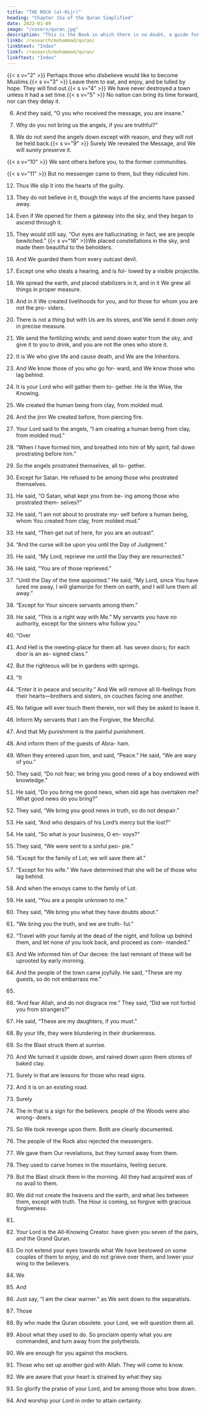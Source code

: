 ```yaml
---
title: "THE ROCK (al-Hijr)"
heading: "Chapter 15a of the Quran Simplified"
date: 2022-01-09
image: "/covers/quran.jpg"
description: "This is the Book in which there is no doubt, a guide for the righteous."
linkb: /research/mohammad/quran/
linkbtext: "Index"
linkf: /research/mohammad/quran/
linkftext: "Index"
---
```



<!-- 1. Alif, Lam, Ra. These are the Verses of the
Book; a Quran that makes things clear. -->{{< s v="2" >}}  Perhaps those who disbelieve would like to become Muslims.{{< s v="3" >}}  Leave them to eat, and enjoy, and be lulled by hope. They will find out.{{< s v="4" >}}  We have never destroyed a town unless it had a set time.{{< s v="5" >}}  No nation can bring its time forward, nor can they delay it.

6. And they said, “O you who received the message, you are insane.”

7. Why do you not bring us the angels, if you are truthful?”
8. We do not send the angels down except with reason, and they will not be held back.{{< s v="9" >}}  Surely We revealed the Message, and We
will surely preserve it.

{{< s v="10" >}}  We sent others before you, to the former communities.

{{< s v="11" >}}  But no messenger came to them, but they ridiculed him.

12. Thus We slip it into the hearts of the guilty.
13. They do not believe in it, though the ways
of the ancients have passed away.
14. Even if We opened for them a gateway into
the sky, and they began to ascend through it.

15. They would still say, “Our eyes are hallucinating; in fact, we are people bewitched.”
{{< s v="16" >}}We placed constellations in the sky, and
made them beautiful to the beholders.
17. And We guarded them from every outcast
devil.
18. Except one who steals a hearing, and is fol-
lowed by a visible projectile.
19. We spread the earth, and placed stabilizers
in it, and in it We grew all things in proper
measure.
20. And in it We created livelihoods for you,
and for those for whom you are not the pro-
viders.
21. There is not a thing but with Us are its
stores, and We send it down only in precise
measure.
22. We send the fertilizing winds; and send
down water from the sky, and give it to you
to drink, and you are not the ones who store
it.
23. It is We who give life and cause death, and
We are the Inheritors.
24. And We know those of you who go for-
ward, and We know those who lag behind.
25. It is your Lord who will gather them to-
gether. He is the Wise, the Knowing.
26. We created the human being from clay,
from molded mud.
27. And the jinn We created before, from
piercing fire.
28. Your Lord said to the angels, “I am creating
a human being from clay, from molded
mud.”
29. “When I have formed him, and breathed
into him of My spirit, fall down prostrating
before him.”
30. So the angels prostrated themselves, all to-
gether.
31. Except for Satan. He refused to be among
those who prostrated themselves.

32. He said, “O Satan, what kept you from be-
ing among those who prostrated them-
selves?”
33. He said, “I am not about to prostrate my-
self before a human being, whom You created
from clay, from molded mud.”
34. He said, “Then get out of here, for you are
an outcast”.
35. “And the curse will be upon you until the
Day of Judgment.”
36. He said, “My Lord, reprieve me until the
Day they are resurrected.”
37. He said, “You are of those reprieved.”
38. “Until the Day of the time appointed.” He said, “My Lord, since You have lured
me away, I will glamorize for them on earth, and I will lure them all away.”
40. “Except for Your sincere servants among them.”
41. He said, “This is a right way with Me.”
My servants you have no authority,
except for the sinners who follow you.”
42. “Over
43. And
Hell is the meeting-place for them all.
has seven doors; for each door is an as-
signed class.”
45. But the righteous will be in gardens with
springs.
44. “It
46. “Enter
it in peace and security.”
And We will remove all ill-feelings from
their hearts—brothers and sisters, on
couches facing one another.
48. No fatigue will ever touch them therein,
nor will they be asked to leave it.
49. Inform My servants that I am the Forgiver,
the Merciful.
50. And that My punishment is the painful
punishment.
51. And inform them of the guests of Abra-
ham.
52. When they entered upon him, and said,
“Peace.” He said, “We are wary of you.”

53. They said, “Do not fear; we bring you good
news of a boy endowed with knowledge.”
54. He said, “Do you bring me good news,
when old age has overtaken me? What good
news do you bring?”
55. They said, “We bring you good news in
truth, so do not despair.”
56. He said, “And who despairs of his Lord’s
mercy but the lost?”
57. He said, “So what is your business, O en-
voys?”
58. They said, “We were sent to a sinful peo-
ple.”
59. “Except for the family of Lot; we will save
them all.”
60. “Except for his wife.” We have determined
that she will be of those who lag behind.
61. And when the envoys came to the family of
Lot.
62. He said, “You are a people unknown to
me.”
63. They said, “We bring you what they have
doubts about.”
64. “We bring you the truth, and we are truth-
ful.”
65. “Travel with your family at the dead of the
night, and follow up behind them, and let
none of you look back, and proceed as com-
manded.”
66. And We informed him of Our decree: the
last remnant of these will be uprooted by
early morning.
67. And
the people of the town came joyfully.
He said, “These are my guests, so do not
embarrass me.”
68.
69. “And
fear Allah, and do not disgrace me.”
They said, “Did we not forbid you from
strangers?”
71. He said, “These are my daughters, if you
must.”
72. By your life, they were blundering in their
drunkenness.

73. So
the Blast struck them at sunrise.
74. And We turned it upside down, and rained
down upon them stones of baked clay.
75. Surely in that are lessons for those who
read signs.
76. And
it is on an existing road.
77. Surely
78. The
in that is a sign for the believers.
people of the Woods were also wrong-
doers.
79. So We took revenge upon them. Both are
clearly documented.
80. The people of the Rock also rejected the
messengers.
81. We gave them Our revelations, but they
turned away from them.
82. They used to carve homes in the mountains, feeling secure.
83. But the Blast struck them in the morning.
All they had acquired was of no avail to them.
85. We did not create the heavens and the
earth, and what lies between them, except
with truth. The Hour is coming, so forgive
with gracious forgiveness.
84.
86. Your Lord is the All-Knowing Creator.
have given you seven of the pairs, and
the Grand Quran.
88. Do not extend your eyes towards what We
have bestowed on some couples of them to
enjoy, and do not grieve over them, and lower
your wing to the believers.
87. We
89. And
90. Just
say, “I am the clear warner.”
as We sent down to the separatists.
91. Those
92. By
who made the Quran obsolete.
your Lord, we will question them all.
93. About what they used to do.
So proclaim openly what you are commanded, and turn away from the polytheists.
95. We are enough for you against the mockers.
96. Those who set up another god with Allah. They will come to know.
97. We are aware that your heart is strained by what they say.
98. So glorify the praise of your Lord, and be among those who bow down.
99. And worship your Lord in order to attain
certainty.



